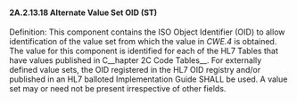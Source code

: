 #### 2A.2.13.18 Alternate Value Set OID (ST)

Definition: This component contains the ISO Object Identifier (OID) to allow identification of the value set from which the value in _CWE.4_ is obtained. The value for this component is identified for each of the HL7 Tables that have values published in C__hapter 2C Code Tables__. For externally defined value sets, the OID registered in the HL7 OID registry and/or published in an HL7 balloted Implementation Guide SHALL be used. A value set may or need not be present irrespective of other fields.
